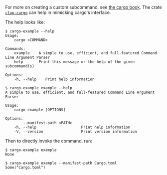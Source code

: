 For more on creating a custom subcommand, see [the cargo
book](https://doc.rust-lang.org/cargo/reference/external-tools.html#custom-subcommands).
The crate [`clap-cargo`](https://github.com/crate-ci/clap-cargo) can help in
mimicking cargo's interface.

The help looks like:
```console
$ cargo-example --help
Usage:
    cargo <COMMAND>

Commands:
    example    A simple to use, efficient, and full-featured Command Line Argument Parser
    help       Print this message or the help of the given subcommand(s)

Options:
    -h, --help    Print help information

$ cargo-example example --help
A simple to use, efficient, and full-featured Command Line Argument Parser

Usage:
    cargo example [OPTIONS]

Options:
        --manifest-path <PATH>    
    -h, --help                    Print help information
    -V, --version                 Print version information

```

Then to directly invoke the command, run:
```console
$ cargo-example example
None

$ cargo-example example --manifest-path Cargo.toml
Some("Cargo.toml")

```
